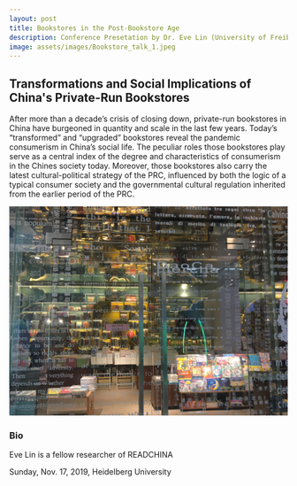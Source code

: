 ```yaml
---
layout: post
title: Bookstores in the Post-Bookstore Age
description: Conference Presetation by Dr. Eve Lin (University of Freiburg, Germany)
image: assets/images/Bookstore_talk_1.jpeg
---
```

## Transformations and Social Implications of China's Private-Run Bookstores

After more than a decade’s crisis of closing down, private-run bookstores in China have burgeoned in quantity and scale in the last few years.
Today’s “transformed” and “upgraded” bookstores reveal the pandemic consumerism in China’s social life. The peculiar roles those bookstores play serve as a central index of the degree and characteristics of consumerism in the Chines society today.
Moreover, those bookstores also carry the latest cultural-political strategy of the PRC, influenced by both the logic of a typical consumer society and the governmental cultural regulation inherited from the earlier period of the PRC.  

<span class="image right"><img src="/assets/images/Bookstore_talk_1.jpeg" alt="" title="" style=""></span>

### Bio
Eve Lin is a fellow researcher of READCHINA

Sunday, Nov. 17, 2019, Heidelberg University
